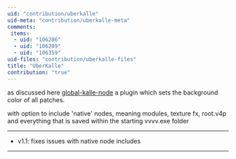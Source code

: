 ```yaml
---
uid: "contribution/uberkalle"
uid-meta: "contribution/uberkalle-meta"
comments: 
 items: 
  - uid: "106286"
  - uid: "106289"
  - uid: "106359"
uid-files: "contribution/uberkalle-files"
title: "UberKalle"
contribution: "true"
---
```


as discussed here [global-kalle-node](https://discourse.vvvv.org/t/global-kalle-node)
a plugin which sets the background color of all patches.

with option to include 'native' nodes, meaning modules, texture fx, root.v4p and everything that is saved within the starting vvvv.exe folder

---

* v1.1: fixes issues with native node includes

---